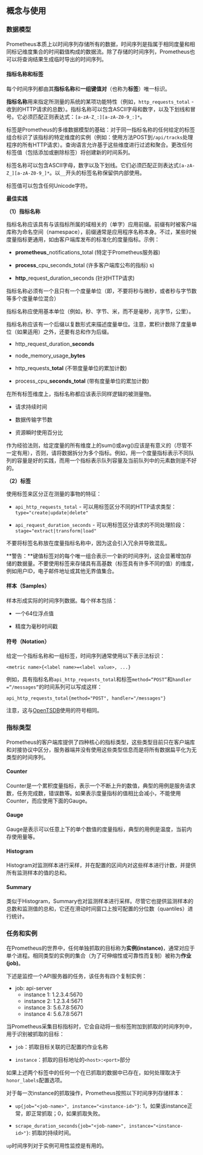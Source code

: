 ## 概念与使用

### 数据模型

Prometheus本质上以时间序列存储所有的数据，时间序列是指属于相同度量和相同标记维度集合的时间戳值构成的数据流。除了存储的时间序列，Prometheus也可以将查询结果生成临时导出的时间序列。

#### 指标名称和标签

每个时间序列都由其**指标名称**和**一组键值对**（也称为**标签**）唯一标识。

**指标名称**用来指定所测量的系统的某项功能特性（例如，`http_requests_total` - 收到的HTTP请求的总数）。指标名称可以包含ASCII字母和数字，以及下划线和冒号。它必须匹配正则表达式：`[a-zA-Z_:][a-zA-Z0-9_:]*`。

标签是Prometheus的多维数据模型的基础：对于同一指标名称的任何给定的标签组合标识了该指标的特定维度的实例（例如：使用方法POST到`/api/tracks`处理程序的所有HTTP请求）。查询语言允许基于这些维度进行过滤和聚合。更改任何标签值（包括添加或删除标签）将创建新的时间系列。

标签名称可以包含ASCII字母，数字以及下划线。它们必须匹配正则表达式`[a-zA-Z_][a-zA-Z0-9_]*`。以`__`开头的标签名称保留供内部使用。

标签值可以包含任何Unicode字符。

**最佳实践**

**（1）指标名称**

指标名称应该具有与该指标所属的域相关的（单字）应用前缀。前缀有时被客户端库称为命名空间（namespace），前缀通常是应用程序名称本身。不过，某些时候度量指标更通用，如由客户端库发布的标准化的度量指标。示例：

- **prometheus**_notifications_total (特定于Prometheus服务器)

- **process**_cpu_seconds_total (许多客户端库公布的指标)
s)

- **http**_request_duration_seconds (针对HTTP请求)

指标名称必须有一个且只有一个度量单位（即，不要将秒与微秒，或者秒与字节数等多个度量单位混合）

指标名称应使用基本单位（例如，秒、字节、米，而不是毫秒，兆字节，公里）。

指标名称应该有一个后缀以复数形式来描述度量单位。注意，累积计数除了度量单位（如果适用）之外，还要有总和作为后缀。

- http\_request\_duration\_**seconds**

- node\_memory\_usage\_**bytes**

- http\_requests\_**total** (不带度量单位的累加计数)

- process\_cpu\_**seconds\_total** (带有度量单位的累加计数)

在所有标签维度上，指标名称都应该表示同样逻辑的被测量物。

- 请求持续时间

- 数据传输字节数

- 资源瞬时使用百分比

作为经验法则，给定度量的所有维度上的sum()或avg()应该是有意义的（尽管不一定有用），否则，请将数据拆分为多个指标。例如，用一个度量指标表示不同队列的容量是好的实践，而用一个指标表示队列容量及当前队列中的元素数则是不好的。
 
**（2）标签**

使用标签来区分正在测量的事物的特征：

- `api_http_requests_total` - 可以用标签区分不同的HTTP请求类型：`type="create|update|delete"`

- `api_request_duration_seconds` - 可以用标签区分请求的不同处理阶段：`stage="extract|transform|load"`

不要将标签名称放在度量指标名称中，因为这会引入冗余并导致混乱。

**警告：**键值标签对的每个唯一组合表示一个新的时间序列，这会显著增加存储的数据量。不要使用标签来存储具有高基数（标签具有许多不同的值）的维度，例如用户ID，电子邮件地址或其他无界值集合。

#### 样本（Samples）

样本形成实际的时间序列数据。每个样本包括：

* 一个64位浮点值

* 精度为毫秒时间戳

#### 符号（Notation）

给定一个指标名称和一组标签，时间序列通常使用以下表示法标识：

```
<metric name>{<label name>=<label value>, ...}
```
例如，具有指标名称`api_http_requests_total`和标签`method=“POST”`和`handler =“/messages”`的时间系列可以写成这样：

```
api_http_requests_total{method="POST", handler="/messages"}
```

注意，这与[OpenTSDB](http://opentsdb.net/)使用的符号相同。


### 指标类型

Prometheus的客户端库提供了四种核心的指标类型，这些类型目前只在客户端库和对接协议中区分，服务器端并没有使用这些类型信息而是将所有数据扁平化为无类型的时间序列。

#### Counter

Counter是一个累积度量指标，表示一个不断上升的数值，典型的用例是服务请求数，任务完成数，错误数等。如果表示度量指标的值相比会减小，不能使用Counter，而应使用下面的Gauge。

#### Gauge

Gauge是表示可以任意上下的单个数值的度量指标，典型的用例是温度，当前内存使用量等。

#### Histogram

Histogram对监测样本进行采样，并在配置的区间内对这些样本进行计数，并提供所有监测样本的值的总和。


#### Summary

类似于Histogram，Summary也对监测样本进行采样。尽管它也提供监测样本的总数和监测值的总和，它还在滑动时间窗口上按可配置的分位数（quantiles）进行统计。

### 任务和实例

在Prometheus的世界中，任何单独抓取的目标称为**实例(instance)**，通常对应于单个进程。相同类型的实例的集合（为了可伸缩性或可靠性而复制）被称为**作业(job)**。

下述是监控一个API服务器的任务，该任务有四个复制实例：

- job: api-server
  - instance 1: 1.2.3.4:5670
  - instance 2: 1.2.3.4:5671
  - instance 3: 5.6.7.8:5670
  - instance 4: 5.6.7.8:5671


当Prometheus采集目标指标时，它会自动将一些标签附加到抓取的时间序列中，用于识别被抓取的目标：

- `job`：抓取目标关联的已配置的作业名称

- `instance`：抓取的目标地址的`<host>:<port>`部分

如果上述两个标签中的任何一个在已抓取的数据中已存在，如何处理取决于`honor_labels`配置选项。

对于每一次instance的抓取操作，Prometheus按照以下时间序列存储样本：

- `up{job="<job-name>", instance="<instance-id>"}`: 1，如果该instance正常，即正常抓取；0，如果抓取失败。

- `scrape_duration_seconds{job="<job-name>", instance="<instance-id>"}`: 抓取的持续时间。

`up`时间序列对于实例可用性监控是有用的。